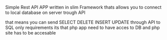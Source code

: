 Simple Rest API APP written in slim Framework thats allows you to connect to local database on server trough API

that means you can send SELECT DELETE INSERT UPDATE through API to SQL only requirements its that
php app need to have acces to DB and php site has to be accesable
